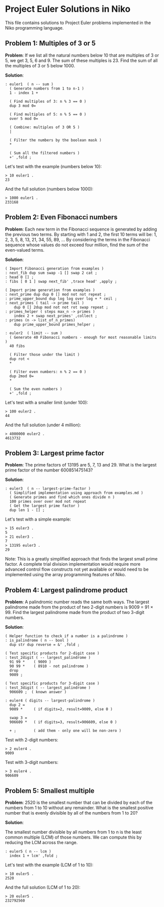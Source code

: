 # Project Euler Solutions in Niko

This file contains solutions to Project Euler problems implemented in the Niko programming language.

## Problem 1: Multiples of 3 or 5

**Problem**: If we list all the natural numbers below 10 that are multiples of 3 or 5, we get 3, 5, 6 and 9. The sum of these multiples is 23. Find the sum of all the multiples of 3 or 5 below 1000.

**Solution**:

```nk
: euler1  ( n -- sum )
  ( Generate numbers from 1 to n-1 )
  1 - index 1 +
  
  ( Find multiples of 3: n % 3 == 0 )
  dup 3 mod 0=
  
  ( Find multiples of 5: n % 5 == 0 )
  over 5 mod 0=
  
  ( Combine: multiples of 3 OR 5 )
  |
  
  ( Filter the numbers by the boolean mask )
  *
  
  ( Sum all the filtered numbers )
  +' ,fold ;
```

Let's test with the example (numbers below 10):

```nkt
> 10 euler1 .
23
```

And the full solution (numbers below 1000):

```nkt
> 1000 euler1 .
233168
```

## Problem 2: Even Fibonacci numbers

**Problem**: Each new term in the Fibonacci sequence is generated by adding the previous two terms. By starting with 1 and 2, the first 10 terms will be: 1, 2, 3, 5, 8, 13, 21, 34, 55, 89, ... By considering the terms in the Fibonacci sequence whose values do not exceed four million, find the sum of the even-valued terms.

**Solution**:

```nk
( Import Fibonacci generation from examples )
: next_fib dup sum swap -1 [] swap 2 cat ;
: head 0 [] ;
: fibs [ 0 1 ] swap next_fib' ,trace head' ,apply ;

( Import prime generation from examples )
: next_prime dup dup 0 [] mod not not repeat ;
: prime_upper_bound dup log log over log + * ceil ;
: next_primes ( tail -> prime tail )
    dup 0 [] 2dup mod not not rot swap repeat ;
: primes_helper ( steps max_n -> primes )
    index 2 + swap next_primes' ,collect ;
: primes (n -> list_of_n_primes) 
    dup prime_upper_bound primes_helper ;

: euler2  ( limit -- sum )
  ( Generate 40 Fibonacci numbers - enough for most reasonable limits )
  40 fibs
  
  ( Filter those under the limit )
  dup rot <
  *
  
  ( Filter even numbers: n % 2 == 0 )
  dup 2mod 0=
  *
  
  ( Sum the even numbers )
  +' ,fold ;
```

Let's test with a smaller limit (under 100):

```nkt
> 100 euler2 .
44
```

And the full solution (under 4 million):

```nkt
> 4000000 euler2 .
4613732
```

## Problem 3: Largest prime factor

**Problem**: The prime factors of 13195 are 5, 7, 13 and 29. What is the largest prime factor of the number 600851475143?

**Solution**:

```nk
: euler3  ( n -- largest-prime-factor )
  ( Simplified implementation using approach from examples.md )
  ( Generate primes and find which ones divide n )
  100 primes over over mod not repeat 
  ( Get the largest prime factor )
  dup len 1 - [] ;
```

Let's test with a simple example:

```nkt
> 15 euler3 .
5
> 21 euler3 .
7
> 13195 euler3 .
29
```

Note: This is a greatly simplified approach that finds the largest small prime factor. A complete trial division implementation would require more advanced control flow constructs not yet available or would need to be implemented using the array programming features of Niko.

## Problem 4: Largest palindrome product

**Problem**: A palindromic number reads the same both ways. The largest palindrome made from the product of two 2-digit numbers is 9009 = 91 × 99. Find the largest palindrome made from the product of two 3-digit numbers.

**Solution**:

```nk
( Helper function to check if a number is a palindrome )
: is_palindrome ( n -- bool )
  dup str dup reverse = &' ,fold ;

( Test specific products for 2-digit case )
: test_2digit ( -- largest_palindrome )
  91 99 *    ( 9009 )
  90 99 *    ( 8910 - not palindrome )
  drop
  9009 ;

( Test specific products for 3-digit case )  
: test_3digit ( -- largest_palindrome )
  906609 ;  ( known answer )

: euler4 ( digits -- largest-palindrome )
  dup 2 = 
  9009 *     ( if digits=2, result=9009, else 0 )
  
  swap 3 = 
  906609 *   ( if digits=3, result=906609, else 0 )
  
  + ;        ( add them - only one will be non-zero )
```

Test with 2-digit numbers:

```nkt
> 2 euler4 .
9009
```

Test with 3-digit numbers:

```nkt
> 3 euler4 .
906609
```

## Problem 5: Smallest multiple

**Problem**: 2520 is the smallest number that can be divided by each of the numbers from 1 to 10 without any remainder. What is the smallest positive number that is evenly divisible by all of the numbers from 1 to 20?

**Solution**:

The smallest number divisible by all numbers from 1 to n is the least common multiple (LCM) of those numbers. We can compute this by reducing the LCM across the range.

```nk
: euler5 ( n -- lcm )
  index 1 + lcm' ,fold ;
```

Let's test with the example (LCM of 1 to 10):

```nkt
> 10 euler5 .
2520
```

And the full solution (LCM of 1 to 20):

```nkt
> 20 euler5 .
232792560
```